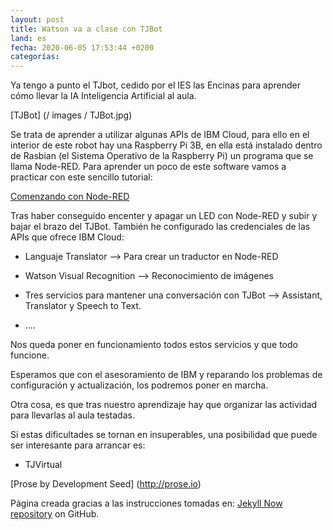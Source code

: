 ```yaml
---
layout: post
title: Watson va a clase con TJBot
land: es
fecha: 2020-06-05 17:53:44 +0200
categorías:
---
```

Ya tengo a punto el TJbot, cedido por el IES las Encinas para aprender cómo llevar la IA  Inteligencia  Artificial al aula.

[TJBot] (/ images / TJBot.jpg)

Se trata de aprender a utilizar algunas APIs de IBM Cloud, para ello en el interior de este robot hay una Raspberry Pi 3B, en ella está instalado dentro de Rasbian (el Sistema Operativo de la Raspberry Pi) un programa que se llama Node-RED. 
Para aprender un poco de este software vamos a practicar con este sencillo tutorial:

[Comenzando con Node-RED](https://projects.raspberrypi.org/en/projects/getting-started-with-node-red)

Tras haber conseguido encenter y apagar un LED con Node-RED y subir y bajar el brazo del TJBot. 
También he configurado las credenciales de las APIs que ofrece IBM Cloud: 

- Languaje Translator --> Para crear un traductor en Node-RED 

- Watson Visual Recognition --> Reconocimiento de imágenes 

- Tres servicios para mantener una conversación con TJBot -->  Assistant, Translator y Speech to Text. 
- ....

Nos queda poner en funcionamiento todos estos servicios y que todo funcione.

Esperamos que con el asesoramiento de IBM y reparando los problemas de configuración y actualización, los podremos poner en marcha. 

Otra cosa, es que tras nuestro aprendizaje hay que organizar las actividad para llevarlas al aula testadas. 

Si estas dificultades se tornan en insuperables, una posibilidad que puede ser interesante para arrancar es: 

- TJVirtual



[Prose by Development Seed] (http://prose.io)

Página creada gracias a las instrucciones tomadas en: [Jekyll Now repository](https://github.com/barryclark/jekyll-now) on GitHub.
